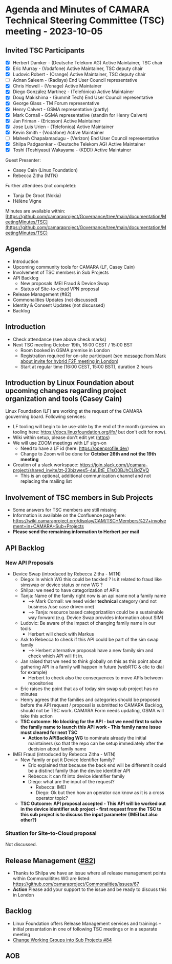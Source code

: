 #  Agenda and Minutes of CAMARA Technical Steering Committee (TSC) meeting - 2023-10-05

## Invited TSC Participants

* [X] Herbert Damker - (Deutsche Telekom AG) Active Maintainer, TSC chair
* [X] Eric Murray - (Vodafone) Active Maintainer, TSC deputy chair
* [x] Ludovic Robert - (Orange) Active Maintainer, TSC deputy chair
* [ ] Adnan Saleem - (Radisys) End User Council representative
* [X] Chris Howell - (Vonage) Active Maintainer
* [X] Diego González Martínez - (Telefónica) Active Maintainer
* [X] Doug Makishima - (Summit Tech) End User Council representative
* [X] George Glass - TM Forum representative
* [x] Henry Calvert - GSMA representative (partly)
* [X] Mark Cornall - GSMA representative (standin for Henry Calvert)
* [X] Jan Friman - (Ericsson) Active Maintainer
* [X] Jose Luis Urien - (Telefonica) Active Maintainer
* [X] Kevin Smith - (Vodafone) Active Maintainer
* [ ] Mahesh Chapalamadugu - (Verizon) End User Council representative
* [X] Shilpa Padgaonkar - (Deutsche Telekom AG) Active Maintainer
* [X] Toshi (Toshiyasu) Wakayama - (KDDI) Active Maintainer

Guest Presenter:

* Casey Cain (Linux Foundation)
* Rebecca Zitha (MTN)

Further attendees (not complete):
* Tanja De Groot (Nokia)
* Hélène Vigne 

Minutes are available within: [https://github.com/camaraproject/Governance/tree/main/documentation/MeetingMinutes/TSC](https://github.com/camaraproject/Governance/tree/main/documentation/MeetingMinutes/TSC)

## Agenda
* Introduction
* Upcoming community tools for CAMARA (LF, Casey Cain)
* Involvement of TSC members in Sub Projects
* API Backlog
  * New proposals IMEI Fraud & Device Swap
  * Status of Site-to-cloud VPN proposal
* Release Management (#82)
* Commonalities Updates (not discussed)
* Identity & Consent Updates (not discussed)
* Backlog


## Introduction
* Check attendance (see above check marks)
* Next TSC meeting October 19th, 16:00 CEST / 15:00 BST
  * Room booked in GSMA premise in London
  * Registration required for on-site participant (see [message from Mark about invite for hybrid F2F meeting in London](https://lists.camaraproject.org/g/tsc/message/39)) 
  * Start at regular time (16:00 CEST, 15:00 BST), duration 2 hours

## Introduction by Linux Foundation about upcoming changes regarding project organization and tools (Casey Cain)

Linux Foundation (LF) are working at the request of the CAMARA gouverning board. Following services:
* LF tooling will begin to be use-able by the end of the month (preview on tooling here: https://docs.linuxfoundation.org/lfx/ but don't edit for now).
* Wiki within setup, please don't edit yet ([https](https://wiki.camaraproject.org/))
* We will use ZOOM meetings with LF sign-on
  * Need to have a LF id (here: https://openprofile.dev)
  * Change to Zoom will be done for **October 26th and not the 19th meeting**
* Creation of a slack workspace: https://join.slack.com/t/camara-project/shared_invite/zt-23bjzwes5-4aLBtE_E1sO0BJhCLBdZVQ
  * This is an optional, additional communication channel and not replacing the mailing list

## Involvement of TSC members in Sub Projects

* Some answers for TSC members are still missing
* Information is available on the Confluence page here: https://wiki.camaraproject.org/display/CAM/TSC+Members%27+involvement+in+CAMARA+Sub+Projects
* **Please send the remaining information to Herbert per mail**


## API Backlog

### New API Proposals
* Device Swap (introduced by Rebecca Zitha - MTN)
  * Diego: In which WG this could be tackled ? Is it related to fraud like simswap or device status or new WG ?
  * Shilpa: we need to have categorization of APIs
  * Tanja: Name of the family right now is an api name not a family name 
    * --> Mark Cornall: we need wider **technical** category (and not business /use case driven one)
    * --> Tanja: resource based categorizatiion could be a sustainable way forward (e.g. Device Swap provides information about SIM)
  * Ludovic: Be aware of the impact of changing family name in our tools
    * Herbert will check with Markus
  * Ask to Rebecca to check if this API could be part of the sim swap family 
    * --> Herbert alternative proposal: have a new family sim and check which API will fit in.
  * Jan raised that we need to think globally on this as this point about gathering API in a family will happen in future (webRTC & clic to dial for example)
    * Herbert to check also the consequences to move APIs between repositories
  * Eric raises the point that as of today sim swap sub project has no minutes
  * Henry agrees that the families and categories should be  proposed before the API request / proposal is submitted to CAMARA Backlog, should not be TSC work. CAMARA Form needs updating, GSMA will take this action
  * **TSC outcome: No blocking for the API - but we need first to solve the family name to launch this API work - This family name issue must cleared for next TSC**
    * **Action to APIBacklog WG** to nominate already the initial maintainers (so that the repo can be setup immediately after the decision about family name  
* IMEI Fraud (introduced by Rebecca Zitha - MTN)
  * New Family or put it Device Identifier family?
    * Eric explained that because the back end will be different it could be a distinct family than the device identifier API
    * Rebecca: it can fit into device identifier family
    * Diego: what are the input of the request?
      * Rebecca: IMEI
      * Diego: Ok but then how an operator can know as it is a cross operator topic?
  * **TSC Outcome: API proposal accepted - This API will be worked out in the device identifier sub project - first request from the TSC to this sub project is to discuss the input parameter (IMEI but also other?)**

### Situation for Site-to-Cloud proposal
Not discussed.

## Release Management ([#82](https://github.com/camaraproject/Governance/issues/82))
- Thanks to Shilpa we have an issue where all release management points within Commonalitites WG are listed: https://github.com/camaraproject/Commonalities/issues/67 
- **Action** Please add your support to the issue and be ready to discuss this in London  

## Backlog
* Linux Foundation offers Release Management services and trainings – initial presentation in one of following TSC meetings or in a separate meeting
* [Change Working Groups into Sub Projects #84](https://github.com/camaraproject/Governance/issues/84) 

## AOB


